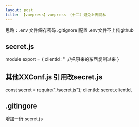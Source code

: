 ```yaml
---
layout: post
title: 【vuepress】vuepress （十二）避免上传隐私
---
```


思路：.env 文件保存密码
.gitignore 配置 .env文件不上传github

## secret.js
module export = {
  clientId: '' ,//把原来的东西复制过来
}
## 其他XXConf.js 引用改secret.js
const secret = require("./secret.js");
clientId: secret.clientId,

## .gitingore
增加一行
secret.js